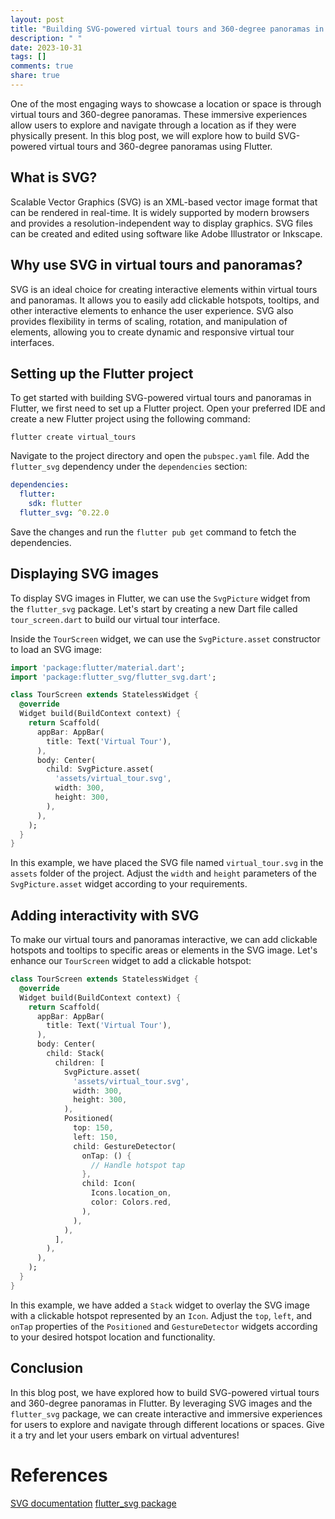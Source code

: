 ```yaml
---
layout: post
title: "Building SVG-powered virtual tours and 360-degree panoramas in Flutter."
description: " "
date: 2023-10-31
tags: []
comments: true
share: true
---
```


One of the most engaging ways to showcase a location or space is through virtual tours and 360-degree panoramas. These immersive experiences allow users to explore and navigate through a location as if they were physically present. In this blog post, we will explore how to build SVG-powered virtual tours and 360-degree panoramas using Flutter.

## What is SVG?

Scalable Vector Graphics (SVG) is an XML-based vector image format that can be rendered in real-time. It is widely supported by modern browsers and provides a resolution-independent way to display graphics. SVG files can be created and edited using software like Adobe Illustrator or Inkscape.

## Why use SVG in virtual tours and panoramas?

SVG is an ideal choice for creating interactive elements within virtual tours and panoramas. It allows you to easily add clickable hotspots, tooltips, and other interactive elements to enhance the user experience. SVG also provides flexibility in terms of scaling, rotation, and manipulation of elements, allowing you to create dynamic and responsive virtual tour interfaces.

## Setting up the Flutter project

To get started with building SVG-powered virtual tours and panoramas in Flutter, we first need to set up a Flutter project. Open your preferred IDE and create a new Flutter project using the following command:

```
flutter create virtual_tours
```

Navigate to the project directory and open the `pubspec.yaml` file. Add the `flutter_svg` dependency under the `dependencies` section:

```yaml
dependencies:
  flutter:
    sdk: flutter
  flutter_svg: ^0.22.0
```

Save the changes and run the `flutter pub get` command to fetch the dependencies.

## Displaying SVG images

To display SVG images in Flutter, we can use the `SvgPicture` widget from the `flutter_svg` package. Let's start by creating a new Dart file called `tour_screen.dart` to build our virtual tour interface.

Inside the `TourScreen` widget, we can use the `SvgPicture.asset` constructor to load an SVG image:

```dart
import 'package:flutter/material.dart';
import 'package:flutter_svg/flutter_svg.dart';

class TourScreen extends StatelessWidget {
  @override
  Widget build(BuildContext context) {
    return Scaffold(
      appBar: AppBar(
        title: Text('Virtual Tour'),
      ),
      body: Center(
        child: SvgPicture.asset(
          'assets/virtual_tour.svg',
          width: 300,
          height: 300,
        ),
      ),
    );
  }
}
```

In this example, we have placed the SVG file named `virtual_tour.svg` in the `assets` folder of the project. Adjust the `width` and `height` parameters of the `SvgPicture.asset` widget according to your requirements.

## Adding interactivity with SVG

To make our virtual tours and panoramas interactive, we can add clickable hotspots and tooltips to specific areas or elements in the SVG image. Let's enhance our `TourScreen` widget to add a clickable hotspot:

```dart
class TourScreen extends StatelessWidget {
  @override
  Widget build(BuildContext context) {
    return Scaffold(
      appBar: AppBar(
        title: Text('Virtual Tour'),
      ),
      body: Center(
        child: Stack(
          children: [
            SvgPicture.asset(
              'assets/virtual_tour.svg',
              width: 300,
              height: 300,
            ),
            Positioned(
              top: 150,
              left: 150,
              child: GestureDetector(
                onTap: () {
                  // Handle hotspot tap
                },
                child: Icon(
                  Icons.location_on,
                  color: Colors.red,
                ),
              ),
            ),
          ],
        ),
      ),
    );
  }
}
```

In this example, we have added a `Stack` widget to overlay the SVG image with a clickable hotspot represented by an `Icon`. Adjust the `top`, `left`, and `onTap` properties of the `Positioned` and `GestureDetector` widgets according to your desired hotspot location and functionality.

## Conclusion

In this blog post, we have explored how to build SVG-powered virtual tours and 360-degree panoramas in Flutter. By leveraging SVG images and the `flutter_svg` package, we can create interactive and immersive experiences for users to explore and navigate through different locations or spaces. Give it a try and let your users embark on virtual adventures!

# References
[SVG documentation](https://www.w3.org/Graphics/SVG/)
[flutter_svg package](https://pub.dev/packages/flutter_svg)